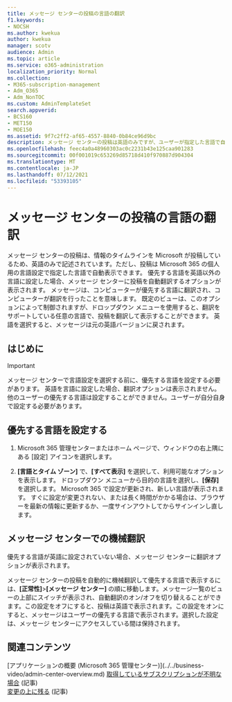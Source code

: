 ```yaml
---
title: メッセージ センターの投稿の言語の翻訳
f1.keywords:
- NOCSH
ms.author: kwekua
author: kwekua
manager: scotv
audience: Admin
ms.topic: article
ms.service: o365-administration
localization_priority: Normal
ms.collection:
- M365-subscription-management
- Adm_O365
- Adm_NonTOC
ms.custom: AdminTemplateSet
search.appverid:
- BCS160
- MET150
- MOE150
ms.assetid: 9f7c2ff2-af65-4557-8840-0b84ce96d9bc
description: メッセージ センターの投稿は英語のみですが、ユーザーが指定した言語で自動的に表示Microsoft 365。
ms.openlocfilehash: feec4a0a48960303ac0c2231b43e125caa901283
ms.sourcegitcommit: 00f001019c653269d85718d410f970887d904304
ms.translationtype: MT
ms.contentlocale: ja-JP
ms.lasthandoff: 07/12/2021
ms.locfileid: "53393105"
---
```

# <a name="language-translation-for-message-center-posts"></a>メッセージ センターの投稿の言語の翻訳

メッセージ センターの投稿は、情報のタイムラインを Microsoft が投稿しているため、英語のみで記述されています。ただし、投稿は Microsoft 365 の個人用の言語設定で指定した言語で自動表示できます。 優先する言語を英語以外の言語に設定した場合、メッセージ センターに投稿を自動翻訳するオプションが表示されます。 メッセージは、コンピューターが優先する言語に翻訳され、コンピューターが翻訳を行ったことを意味します。 既定のビューは、このオプションによって制御されますが、ドロップダウン メニューを使用すると、翻訳をサポートしている任意の言語で、投稿を翻訳して表示することができます。 英語を選択すると、メッセージは元の英語バージョンに戻されます。

## <a name="before-you-begin"></a>はじめに
  
> [!IMPORTANT]
> メッセージ センターで言語設定を選択する前に、優先する言語を設定する必要があります。 英語を言語に設定した場合、翻訳オプションは表示されません。 他のユーザーの優先する言語は設定することができません。ユーザーが自分自身で設定する必要があります。 
  
## <a name="set-your-preferred-language"></a>優先する言語を設定する

1. Microsoft 365 管理センターまたはホーム ページで、ウィンドウの右上隅にある [設定] アイコンを選択します。 
  
2. **[言語とタイム ゾーン]** で、**[すべて表示]** を選択して、利用可能なオプションを表示します。 ドロップダウン メニューから目的の言語を選択し、**[保存]** を選択します。 Microsoft 365 で設定が更新され、新しい言語が表示されます。 すぐに設定が変更されない、または長く時間がかかる場合は、ブラウザーを最新の情報に更新するか、一度サインアウトしてからサインインし直します。
  
## <a name="machine-translation-in-message-center"></a>メッセージ センターでの機械翻訳

優先する言語が英語に設定されていない場合、メッセージ センターに翻訳オプションが表示されます。
  
メッセージ センターの投稿を自動的に機械翻訳して優先する言語で表示するには、**[正常性]**\>**[メッセージ センター]** の順に移動します。メッセージ一覧のビューの上部にスイッチが表示され、自動翻訳のオン/オフを切り替えることができます。この設定をオフにすると、投稿は英語で表示されます。この設定をオンにすると、メッセージはユーザーの優先する言語で表示されます。選択した設定は、メッセージ センターにアクセスしている間は保持されます。  

## <a name="related-content"></a>関連コンテンツ

[アプリケーションの概要 (Microsoft 365 管理センター)\](../../business-video/admin-center-overview.md)
[取得しているサブスクリプションが不明な場合](../admin-overview/what-subscription-do-i-have.md) (記事)\
[変更の上に残る](../manage/stay-on-top-of-updates.md) (記事)



  

